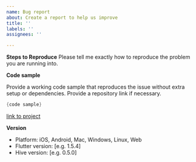 ```yaml
---
name: Bug report
about: Create a report to help us improve
title: ''
labels: ''
assignees: ''

---
```


**Steps to Reproduce**
Please tell me exactly how to reproduce the problem you are running into.

**Code sample**

Provide a working code sample that reproduces the issue without extra setup or dependencies. Provide a repository link if necessary.

```dart
{code sample}
```

[link to project](https://github.com/user/repo)

**Version**
 - Platform: iOS, Android, Mac, Windows, Linux, Web
 - Flutter version: [e.g. 1.5.4]
 - Hive version: [e.g. 0.5.0]
